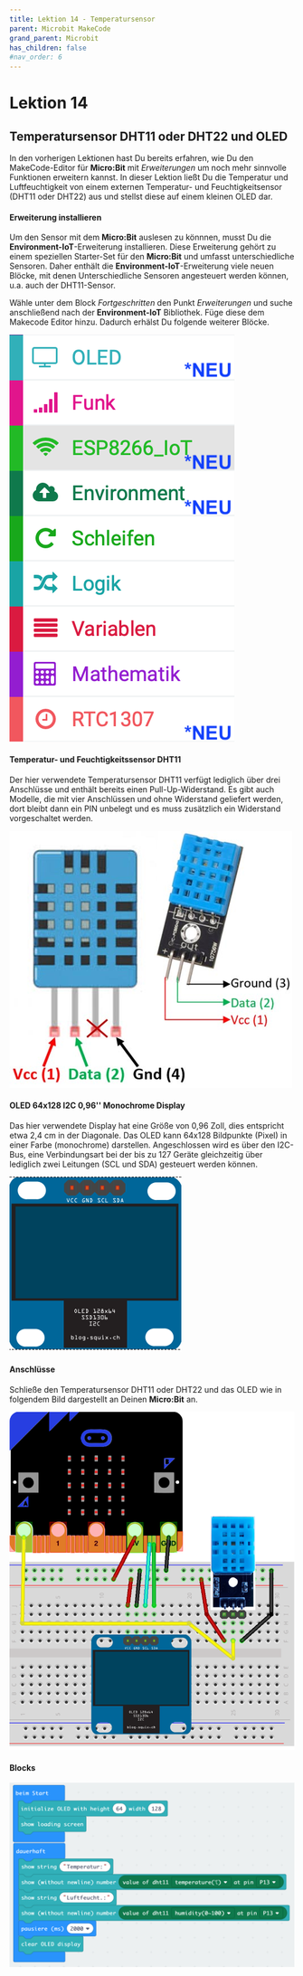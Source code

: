 ```yaml
---
title: Lektion 14 - Temperatursensor
parent: Microbit MakeCode
grand_parent: Microbit
has_children: false
#nav_order: 6
---
```


# Lektion 14

## Temperatursensor DHT11 oder DHT22 und OLED

In den vorherigen Lektionen hast Du bereits erfahren, wie Du den MakeCode-Editor für __Micro:Bit__ mit _Erweiterungen_ um noch mehr sinnvolle Funktionen erweitern kannst. In dieser Lektion ließt Du die Temperatur und Luftfeuchtigkeit von einem externen Temperatur- und Feuchtigkeitsensor (DHT11 oder  DHT22) aus und stellst diese auf einem kleinen OLED dar.

#### Erweiterung installieren

Um den Sensor mit dem __Micro:Bit__ auslesen zu könnnen, musst Du die __Environment-IoT__-Erweiterung installieren. Diese Erweiterung gehört zu einem speziellen Starter-Set für den __Micro:Bit__ und umfasst unterschiedliche Sensoren. Daher enthält die __Environment-IoT__-Erweiterung viele neuen Blöcke, mit denen Unterschiedliche Sensoren angesteuert werden können, u.a. auch der DHT11-Sensor. 

Wähle  unter dem Block _Fortgeschritten_ den Punkt _Erweiterungen_ und suche anschließend nach der __Environment-IoT__ Bibliothek. Füge diese dem Makecode Editor hinzu. Dadurch erhälst Du folgende weiterer Blöcke.

![Environment-IoT](./environment-iot.png "Environment-IoT")

#### Temperatur- und Feuchtigkeitssensor DHT11

Der hier verwendete Temperatursensor DHT11 verfügt lediglich über drei Anschlüsse und enthält bereits einen Pull-Up-Widerstand. Es gibt auch Modelle, die mit vier Anschlüssen und ohne Widerstand geliefert werden, dort bleibt dann ein PIN unbelegt und es muss zusätzlich ein Widerstand vorgeschaltet werden.

![DHT11](./dht11_pinout.jpg "DHT11")

#### OLED 64x128 I2C 0,96'' Monochrome Display

Das hier verwendete Display hat eine Größe von 0,96 Zoll, dies entspricht etwa 2,4 cm in der Diagonale. Das OLED kann 64x128 Bildpunkte (Pixel) in einer Farbe (monochrome) darstellen. Angeschlossen wird es über den I2C-Bus, eine Verbindungsart bei der bis zu 127 Geräte gleichzeitig über lediglich zwei Leitungen (SCL und SDA) gesteuert werden können.

![OLED](./oled.png "OLED")

#### Anschlüsse

Schließe  den Temperatursensor DHT11 oder DHT22 und das OLED wie in folgendem Bild dargestellt an Deinen __Micro:Bit__ an. 

![Wiring](./wiring.png "Wiring")

#### Blocks

![Screenshot](./screenshot.png "Screenshot")
